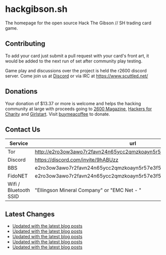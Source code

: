# hackgibson.sh
The homepage for the open source Hack The Gibson // SH trading card game.


## Contributing

To add your card just submit a pull request with your card's front art, it would be added to the next run of set after community play testing.

Game play and discussions over the project is held the r2600 discord server. Come join us at [Discord](https://discord.com/invite/9hABUzz) or via IRC at https://www.scuttled.net/


## Donations

Your donation of $13.37 or more is welcome and helps the hacking community at large with proceeds going to [2600 Magazine](https://2600.com/), [Hackers for Charity](https://hackersforcharity.org) and [Girlstart](https://girlstart.org).  Visit [buymeacoffee](https://www.buymeacoffee.com/hackgibson.sh) to donate.


## Contact Us

Service | url
-|-
Tor | http://e2ro3ow3awo7r2favn24n65ycc2qmzkoayn5r57e3f56nvjwdcgg32ad.onion
Discord | https://discord.com/invite/9hABUzz
BBS | e2ro3ow3awo7r2favn24n65ycc2qmzkoayn5r57e3f56nvjwdcgg32ad.onion:23
FidoNET | e2ro3ow3awo7r2favn24n65ycc2qmzkoayn5r57e3f56nvjwdcgg32ad.onion:24554
Wifi / Bluetooth SSID | "Ellingson Mineral Company" or "EMC Net - <fidonet address>"

## Latest Changes
<!-- BLOG-POST-LIST:START -->
- [Updated with the latest blog posts](https://github.com/DFW2600/hackgibson.sh/commit/20aa6af40c5bda49c5570d27a5b6aa796cc1e929)
- [Updated with the latest blog posts](https://github.com/DFW2600/hackgibson.sh/commit/917d801211b9069e21c07e85d55e4bd4ed3b93a1)
- [Updated with the latest blog posts](https://github.com/DFW2600/hackgibson.sh/commit/6982eccb1fb101c31842c68c25548747732353f9)
- [Updated with the latest blog posts](https://github.com/DFW2600/hackgibson.sh/commit/7e602a5f21a221bdc5f6dc320ac4330b24cddb25)
- [Updated with the latest blog posts](https://github.com/DFW2600/hackgibson.sh/commit/c2843177e6eb75912ad4345c99b1f29528e5c05b)
<!-- BLOG-POST-LIST:END -->
